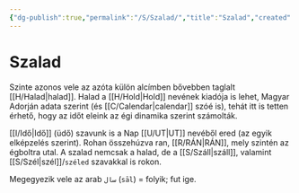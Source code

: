 ```yaml
---
{"dg-publish":true,"permalink":"/S/Szalad/","title":"Szalad","created":"2025-08-17T23:55","updated":"2025-08-19T01:02"}
---
```



# Szalad

Szinte azonos vele az azóta külön alcímben bővebben taglalt [[H/Halad\|halad]]. Halad a [[H/Hold\|Hold]] nevének kiadója is lehet, Magyar Adorján adata szerint (és [[C/Calendar\|calendar]] szóé is), tehát itt is tetten érhető, hogy az időt eleink az égi dinamika szerint számolták.  

[[I/Idő\|Idő]] (üdő) szavunk is a Nap [[U/UT\|UT]] nevéből ered (az egyik elképzelés szerint). Rohan összehúzva ran, [[R/RÁN\|RÁN]], mely szintén az égboltra utal. A szalad nemcsak a halad, de a [[S/Száll\|száll]], valamint [[S/Szél\|szél]]/`széled` szavakkal is rokon.  

Megegyezik vele az arab `سال` (`sāl`) = folyik; fut ige.  